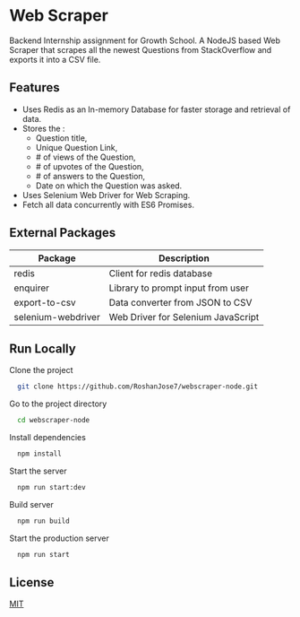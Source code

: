 
# Web Scraper

Backend Internship assignment for Growth School.
A NodeJS based Web Scraper that scrapes all the newest Questions from StackOverflow and exports it into a CSV file.


## Features

- Uses Redis as an In-memory Database for faster storage and retrieval of data.
- Stores the :
    - Question title,
    - Unique Question Link,
    - \# of views of the Question,
    - \# of upvotes of the Question,
    - \# of answers to the Question,
    - Date on which the Question was asked.
- Uses Selenium Web Driver for Web Scraping.
- Fetch all data concurrently with ES6 Promises.

## External Packages

| Package             | Description                                                                |
| ----------------- | ------------------------------------------------------------------ |
| redis | Client for redis database |
| enquirer | Library to prompt input from user |
| export-to-csv | Data converter from JSON to CSV |
| selenium-webdriver | Web Driver for Selenium JavaScript |

## Run Locally

Clone the project

```bash
  git clone https://github.com/RoshanJose7/webscraper-node.git
```

Go to the project directory

```bash
  cd webscraper-node
```

Install dependencies

```bash
  npm install
```

Start the server

```bash
  npm run start:dev
```

Build server

```bash
  npm run build
```

Start the production server

```bash
  npm run start
```
## License

[MIT](https://choosealicense.com/licenses/mit/)

